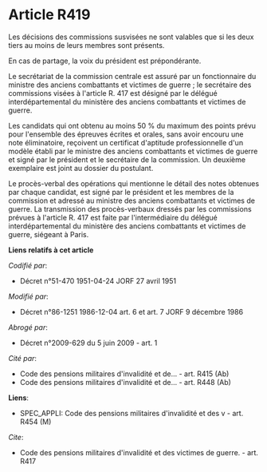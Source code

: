 # Article R419

Les décisions des commissions susvisées ne sont valables que si les deux tiers au moins de leurs membres sont présents.

En cas de partage, la voix du président est prépondérante.

Le secrétariat de la commission centrale est assuré par un fonctionnaire du ministre des anciens combattants et victimes de
guerre ; le secrétaire des commissions visées à l'article R. 417 est désigné par le délégué interdépartemental du ministère
des anciens combattants et victimes de guerre.

Les candidats qui ont obtenu au moins 50 % du maximum des points prévu pour l'ensemble des épreuves écrites et orales, sans
avoir encouru une note éliminatoire, reçoivent un certificat d'aptitude professionnelle d'un modèle établi par le ministre
des anciens combattants et victimes de guerre et signé par le président et le secrétaire de la commission. Un deuxième
exemplaire est joint au dossier du postulant.

Le procès-verbal des opérations qui mentionne le détail des notes obtenues par chaque candidat, est signé par le président et
les membres de la commission et adressé au ministre des anciens combattants et victimes de guerre. La transmission des
procès-verbaux dressés par les commissions prévues à l'article R. 417 est faite par l'intermédiaire du délégué
interdépartemental du ministère des anciens combattants et victimes de guerre, siégeant à Paris.

**Liens relatifs à cet article**

_Codifié par_:

  - Décret n°51-470 1951-04-24 JORF 27 avril 1951

_Modifié par_:

  - Décret n°86-1251 1986-12-04 art. 6 et art. 7 JORF 9 décembre 1986

_Abrogé par_:

  - Décret n°2009-629 du 5 juin 2009 - art. 1

_Cité par_:

  - Code des pensions militaires d'invalidité et de... - art. R415 (Ab)
  - Code des pensions militaires d'invalidité et de... - art. R448 (Ab)

**Liens**:

  - SPEC_APPLI: Code des pensions militaires d'invalidité et des v - art. R454 (M)

_Cite_:

  - Code des pensions militaires d'invalidité et des victimes de guerre. - art. R417
